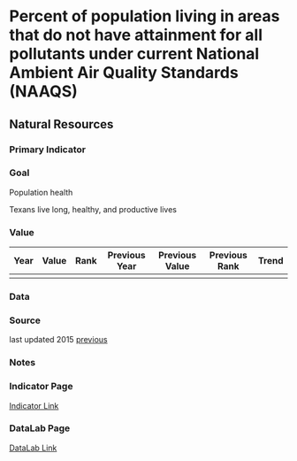 # Percent of population living in areas that do not have attainment for all pollutants under current National Ambient Air Quality Standards (NAAQS)

## Natural Resources

### Primary Indicator

### Goal

Population health

Texans live long, healthy, and productive lives

### Value

| Year      |  Value      | Rank        | Previous Year | Previous Value | Previous Rank | Trend | 
| ----------- | ----------- | ----------- | ----------- | ----------- | ----------- | -----------|
|             |             |             |             |             |             |            |

### Data

### Source

last updated 2015
[previous](https://www3.epa.gov/airquality/greenbook/ancl3.html)

### Notes


### Indicator Page

[Indicator Link](https://indicators.texas2036.org/indicator/110)

### DataLab Page

[DataLab Link](https://datalab.texas2036.org/csoaqwf/criteria-pollutant-nonattainment-summary-report-for-u-s?accesskey=imvqmqd)